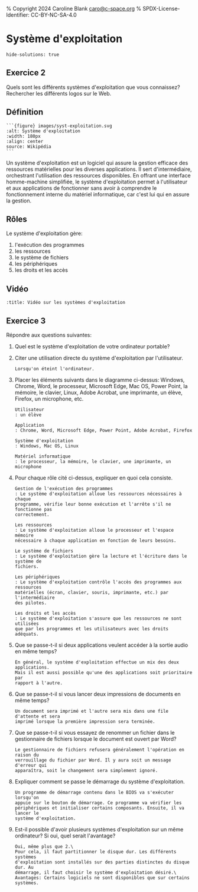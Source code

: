 % Copyright 2024 Caroline Blank <caro@c-space.org>
% SPDX-License-Identifier: CC-BY-NC-SA-4.0

# Système d'exploitation

```{metadata}
hide-solutions: true
```

## Exercice 2

Quels sont les différents systèmes d'exploitation que vous connaissez?\
Rechercher les différents logos sur le Web.

## Définition

````{sidebar}
```{figure} images/syst-exploitation.svg
:alt: Système d'exploitation
:width: 180px
:align: center
source: Wikipédia
```
````

Un système d'exploitation est un logiciel qui assure la gestion efficace des
ressources matérielles pour les diverses applications. Il sert d'intermédiaire,
orchestrant l'utilisation des ressources disponibles. En offrant une interface
homme-machine simplifiée, le système d'exploitation permet à l'utilisateur et
aux applications de fonctionner sans avoir à comprendre le fonctionnement
interne du matériel informatique, car c'est lui qui en assure la gestion.

## Rôles

Le système d'exploitation gère:

1. l'exécution des programmes
2. les ressources
3. le système de fichiers
4. les périphériques
5. les droits et les accès

## Vidéo

```{youtube} YScMI8lsy9s
:title: Vidéo sur les systèmes d'exploitation
```

## Exercice 3

Répondre aux questions suivantes:

1.  Quel est le système d'exploitation de votre ordinateur portable?

2.  Citer une utilisation directe du système d'exploitation par l'utilisateur.

    ```{solution}
    Lorsqu'on éteint l'ordinateur.
    ```

3.  Placer les éléments suivants dans le diagramme ci-dessus: Windows, Chrome,
    Word, le processeur, Microsoft Edge, Mac OS, Power Point, la mémoire, le
    clavier, Linux, Adobe Acrobat, une imprimante, un élève, Firefox, un
    microphone, etc.

    ```{solution}
    Utilisateur
    : un élève

    Application
    : Chrome, Word, Microsoft Edge, Power Point, Adobe Acrobat, Firefox

    Système d'exploitation
    : Windows, Mac OS, Linux

    Matériel informatique
    : le processeur, la mémoire, le clavier, une imprimante, un microphone
    ```

4.  Pour chaque rôle cité ci-dessus, expliquer en quoi cela consiste.

    ```{solution}
    Gestion de l'exécution des programmes
    : Le système d'exploitation alloue les ressources nécessaires à chaque
    programme, vérifie leur bonne exécution et l'arrête s'il ne fonctionne pas
    correctement.

    Les ressources
    : Le système d'exploitation alloue le processeur et l'espace mémoire
    nécessaire à chaque application en fonction de leurs besoins.

    Le système de fichiers
    : Le système d'exploitation gère la lecture et l'écriture dans le système de
    fichiers.

    Les périphériques
    : Le système d'exploitation contrôle l'accès des programmes aux ressources
    matérielles (écran, clavier, souris, imprimante, etc.) par l'intermédiaire
    des pilotes.

    Les droits et les accès
    : Le système d'exploitation s'assure que les ressources ne sont utilisées
    que par les programmes et les utilisateurs avec les droits adéquats.
    ```

5.  Que se passe-t-il si deux applications veulent accéder à la sortie audio en
    même temps?

    ```{solution}
    En général, le système d'exploitation effectue un mix des deux applications.
    Mais il est aussi possible qu'une des applications soit prioritaire par
    rapport à l'autre.
    ```

6.  Que se passe-t-il si vous lancer deux impressions de documents en même temps?

    ```{solution}
    Un document sera imprimé et l'autre sera mis dans une file d'attente et sera
    imprimé lorsque la première impression sera terminée.
    ```

7.  Que se passe-t-il si vous essayez de renommer un fichier dans le
    gestionnaire de fichiers lorsque le document est ouvert par Word?

    ```{solution}
    Le gestionnaire de fichiers refusera généralement l'opération en raison du
    verrouillage du fichier par Word. Il y aura soit un message d'erreur qui
    apparaîtra, soit le changement sera simplement ignoré.
    ```

8.  Expliquer comment se passe le démarrage du système d'exploitation.

    ```{solution}
    Un programme de démarrage contenu dans le BIOS va s'exécuter lorsqu'on
    appuie sur le bouton de démarrage. Ce programme va vérifier les
    périphériques et initialiser certains composants. Ensuite, il va lancer le
    système d'exploitation.
    ```

9.  Est-il possible d'avoir plusieurs systèmes d'exploitation sur un même
    ordinateur? Si oui, quel serait l'avantage?

    ```{solution}
    Oui, même plus que 2.\
    Pour cela, il faut partitionner le disque dur. Les différents systèmes
    d'exploitation sont installés sur des parties distinctes du disque dur. Au
    démarrage, il faut choisir le système d'exploitation désiré.\
    Avantages: Certains logiciels ne sont disponibles que sur certains systèmes.
    ```
